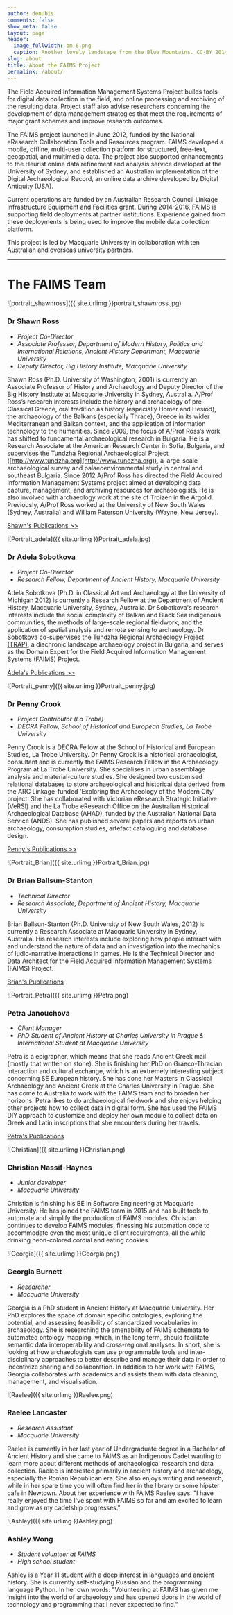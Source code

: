 ```yaml
---
author: denubis
comments: false
show_meta: false
layout: page
header:
  image_fullwidth: bm-6.png
  caption: Another lovely landscape from the Blue Mountains. CC-BY 2014 FAIMS Project
slug: about
title: About the FAIMS Project
permalink: /about/
---
```


<a name="About"/>

The Field Acquired Information Management Systems Project builds tools for digital data collection in the field, and online processing and archiving of the resulting data. Project staff also advise researchers concerning the development of data management strategies that meet the requirements of major grant schemes and improve research outcomes.

The FAIMS project launched in June 2012, funded by the National eResearch Collaboration Tools and Resources program. FAIMS developed a mobile, offline, multi-user collection platform for structured, free-text, geospatial, and multimedia data. The project also supported enhancements to the Heurist online data refinement and analysis service developed at the University of Sydney, and established an Australian implementation of the Digital Archaeological Record, an online data archive developed by Digital Antiquity (USA).

Current operations are funded by an Australian Research Council Linkage Infrastructure Equipment and Facilities grant. During 2014-2016, FAIMS is supporting field deployments at partner institutions. Experience gained from these deployments is being used to improve the mobile data collection platform.

This project is led by Macquarie University in collaboration with ten Australian and overseas university partners.

* * *

<a name="Team"/>

# The FAIMS Team 

![portrait_shawnross]({{ site.urlimg }}portrait_shawnross.jpg) 

### Dr Shawn Ross

* _Project Co-Director_
* _Associate Professor, Department of Modern History, Politics and International Relations, Ancient History Department, Macquarie University_
* _Deputy Director, Big History Institute, Macquarie University_

Shawn Ross (Ph.D. University of Washington, 2001) is currently an Associate Professor of History and Archaeology and Deputy Director of the Big History Institute at Macquarie University in Sydney, Australia. A/Prof Rossʼs research interests include the history and archaeology of pre-Classical Greece, oral tradition as history (especially Homer and Hesiod), the archaeology of the Balkans (especially Thrace), Greece in its wider Mediterranean and Balkan context, and the application of information technology to the humanities. Since 2009, the focus of A/Prof Rossʼs work has shifted to fundamental archaeological research in Bulgaria. He is a Research Associate at the American Research Center in Sofia, Bulgaria, and supervises the Tundzha Regional Archaeological Project ([http://www.tundzha.org](http://www.tundzha.org)), a large-scale archaeological survey and palaeoenvironmental study in central and southeast Bulgaria. Since 2012 A/Prof Ross has directed the Field Acquired Information Management Systems project aimed at developing data capture, management, and archiving resources for archaeologists. He is also involved with archaeology work at the site of Troizen in the Argolid. Previously, A/Prof Ross worked at the University of New South Wales (Sydney, Australia) and William Paterson University (Wayne, New Jersey).

[Shawn's Publications >>](https://mq.academia.edu/ShawnRoss)

![Portrait_adela]({{ site.urlimg }}Portrait_adela.jpg)

### Dr Adela Sobotkova

* _Project Co-Director_
* _Research Fellow, Department of Ancient History, Macquarie University_

Adela Sobotkova (Ph.D. in Classical Art and Archaeology at the University of Michigan 2012) is currently a Research Fellow at the Department of Ancient History, Macquarie University, Sydney, Australia. Dr Sobotkova's research interests include the social complexity of Balkan and Black Sea indigenous communities, the methods of large-scale regional fieldwork, and the application of spatial analysis and remote sensing to archaeology. Dr Sobotkova co-supervises the [Tundzha Regional Archaeology Project (TRAP)](http://citiesindust.org), a diachronic landscape archaeology project in Bulgaria, and serves as the Domain Expert for the Field Acquired Information Management Systems (FAIMS) Project.

[Adela's Publications >>](https://mq.academia.edu/AdelaSobotkova)

![Portrait_penny]({{ site.urlimg }}Portrait_penny.jpg)

### Dr Penny Crook
* _Project Contributor (La Trobe)_
* _DECRA Fellow, School of Historical and European Studies, La Trobe University_

Penny Crook is a DECRA Fellow at the School of Historical and European Studies, La Trobe University. Dr Penny Crook is a historical archaeologist, consultant and is currently the FAIMS Research Fellow in the Archaeology Program at La Trobe University. She specialises in urban assemblage analysis and material-culture studies. She designed two customised relational databases to store archaeological and historical data derived from the ARC Linkage-funded 'Exploring the Archaeology of the Modern City' project. She has collaborated with Victorian eResearch Strategic Initiative (VeRSI) and the La Trobe eResearch Office on the Australian Historical Archaeological Database (AHAD), funded by the Australian National Data Service (ANDS). She has published several papers and reports on urban archaeology, consumption studies, artefact cataloguing and database design.

[Penny's Publications >>](https://latrobe.academia.edu/PennyCrook)


![Portrait_Brian]({{ site.urlimg }}Portrait_Brian.jpg)

### Dr Brian Ballsun-Stanton

* _Technical Director_
* _Research Associate, Department of Ancient History, Macquarie University_

Brian Ballsun-Stanton (Ph.D. University of New South Wales, 2012) is currently a Research Associate at Macquarie University in Sydney, Australia. His research interests include exploring how people interact with and understand the nature of data and an investigation into the mechanics of ludic-narrative interactions in games. He is the Technical Director and Data Architect for the Field Acquired Information Management Systems (FAIMS) Project.


[Brian's Publications](https://mq.academia.edu/BrianBallsunStanton)


![Portrait_Petra]({{ site.urlimg }}Petra.png)

### Petra Janouchova

* _Client Manager_
* _PhD Student of Ancient History at Charles University in Prague & International Student at Macquarie University_

Petra is a epigrapher, which means that she reads Ancient Greek mail (mostly that written on stone). She is finishing her PhD on Graeco-Thracian interaction and cultural exchange, which is an extremely interesting subject concerning SE European history. She has done her Masters in Classical Archaeology and Ancient Greek at the Charles University in Prague. She has come to Australia to work with the FAIMS team and to broaden her horizons. Petra likes to do archaeological fieldwork and she enjoys helping other projects how to collect data in digital form. She has used the FAIMS DIY approach to customize and deploy her own module to collect data on Greek and Latin inscriptions that she encounters during her travels.


[Petra's Publications](https://cuni.academia.edu/PetraJanouchova)




![Christian]({{ site.urlimg }}Christian.png)

### Christian Nassif-Haynes

* _Junior developer_
* _Macquarie University_

Christian is finishing his BE in Software Engineering at Macquarie University. He has joined the FAIMS team in 2015 and has built tools to automate and simplify the production of FAIMS modules. Christian continues to develop FAIMS modules, finessing his automation code to accommodate even the most unique client requirements, all the while drinking neon-colored cordial and eating cookies. 




![Georgia]({{ site.urlimg }}Georgia.png)

### Georgia Burnett

* _Researcher_
* _Macquarie University_

Georgia is a PhD student in Ancient History at Macquarie University. Her PhD explores the space of domain specific ontologies, exploring the potential, and assessing feasibility of standardized vocabularies in archaeology. She is researching the amenability of FAIMS schemata to automated ontology mapping, which, in the long term, should facilitate semantic data interoperability and cross-regional analyses. In short, she is looking at how archaeologists can use programmable tools and inter-disciplinary approaches to better describe and manage their data in order to incentivize sharing and collaboration. 
In addition to her work with FAIMS, Georgia collaborates with academics and assists them with data cleaning, management, and visualisation.  




![Raelee]({{ site.urlimg }}Raelee.png)

### Raelee Lancaster 

* _Research Assistant_
* _Macquarie University_

Raelee is currently in her last year of Undergraduate degree in a Bachelor of Ancient History and she came to FAIMS as an Indigenous Cadet wanting to learn more about different methods of archaeological research and data collection. Raelee is interested primarily in ancient history and archaeology, especially the Roman Republican era. She also enjoys writing and research, while in her spare time you will often find her in the library or some hipster cafe in Newtown. About her experience with FAIMS Raelee says: "I have really enjoyed the time I've spent with FAIMS so far and am excited to learn and grow as my cadetship progresses."




![Ashley]({{ site.urlimg }}Ashley.png)

### Ashley Wong

* _Student volunteer at FAIMS_
* _High school student_

Ashley is a Year 11 student with a deep interest in languages and ancient history. She is currently self-studying Russian and the programming language Python. In her own words: "Volunteering at FAIMS has given me insight into the world of archaeology and has opened doors in the world of technology and programming that I never expected to find."




